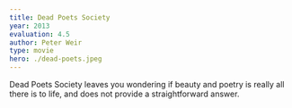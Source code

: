 ```yaml
---
title: Dead Poets Society
year: 2013
evaluation: 4.5
author: Peter Weir
type: movie
hero: ./dead-poets.jpeg
---
```


Dead Poets Society leaves you wondering if beauty and poetry is really all there is to life, and does not provide a straightforward answer.

